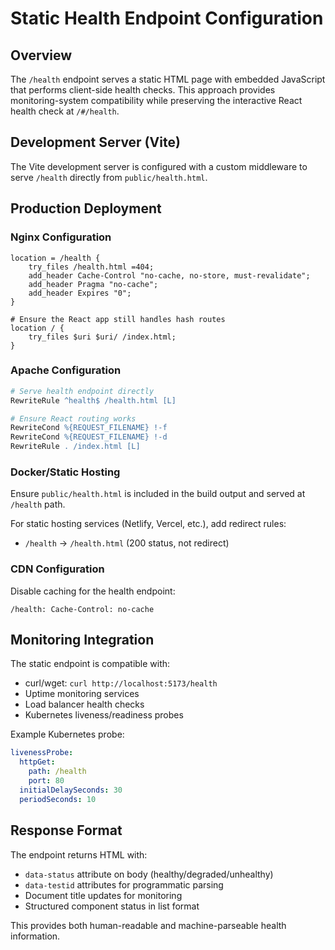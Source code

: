 # Static Health Endpoint Configuration

## Overview

The `/health` endpoint serves a static HTML page with embedded JavaScript that performs client-side health checks. This approach provides monitoring-system compatibility while preserving the interactive React health check at `/#/health`.

## Development Server (Vite)

The Vite development server is configured with a custom middleware to serve `/health` directly from `public/health.html`.

## Production Deployment

### Nginx Configuration
```nginx
location = /health {
    try_files /health.html =404;
    add_header Cache-Control "no-cache, no-store, must-revalidate";
    add_header Pragma "no-cache";
    add_header Expires "0";
}

# Ensure the React app still handles hash routes
location / {
    try_files $uri $uri/ /index.html;
}
```

### Apache Configuration
```apache
# Serve health endpoint directly
RewriteRule ^health$ /health.html [L]

# Ensure React routing works
RewriteCond %{REQUEST_FILENAME} !-f
RewriteCond %{REQUEST_FILENAME} !-d
RewriteRule . /index.html [L]
```

### Docker/Static Hosting

Ensure `public/health.html` is included in the build output and served at `/health` path.

For static hosting services (Netlify, Vercel, etc.), add redirect rules:
- `/health` → `/health.html` (200 status, not redirect)

### CDN Configuration

Disable caching for the health endpoint:
```
/health: Cache-Control: no-cache
```

## Monitoring Integration

The static endpoint is compatible with:
- curl/wget: `curl http://localhost:5173/health`
- Uptime monitoring services
- Load balancer health checks
- Kubernetes liveness/readiness probes

Example Kubernetes probe:
```yaml
livenessProbe:
  httpGet:
    path: /health
    port: 80
  initialDelaySeconds: 30
  periodSeconds: 10
```

## Response Format

The endpoint returns HTML with:
- `data-status` attribute on body (healthy/degraded/unhealthy)
- `data-testid` attributes for programmatic parsing
- Document title updates for monitoring
- Structured component status in list format

This provides both human-readable and machine-parseable health information.
